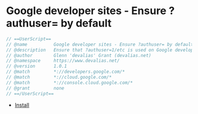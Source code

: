 # Google developer sites - Ensure ?authuser= by default

```javascript
// ==UserScript==
// @name          Google developer sites - Ensure ?authuser= by default
// @description   Ensure that ?authuser=1/etc is used on Google developer sites by default
// @author        Glenn 'devalias' Grant (devalias.net)
// @namespace     https://www.devalias.net/
// @version       1.0.1
// @match         *://developers.google.com/*
// @match         *://cloud.google.com/*
// @match         *://console.cloud.google.com/*
// @grant         none
// ==/UserScript==
```

- [Install](https://github.com/0xdevalias/userscripts/raw/main/userscripts/google-developer-sites-ensure-authuser/google-developer-sites-ensure-authuser.user.js)
